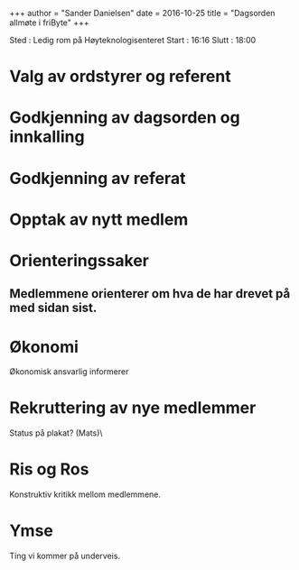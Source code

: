 +++
author = "Sander Danielsen"
date = 2016-10-25
title = "Dagsorden allmøte i friByte"
+++

Sted : Ledig rom på Høyteknologisenteret Start : 16:16 Slutt : 18:00

# Valg av ordstyrer og referent

# Godkjenning av dagsorden og innkalling

# Godkjenning av referat

# Opptak av nytt medlem

# Orienteringssaker

## Medlemmene orienterer om hva de har drevet på med sidan sist.

# Økonomi

Økonomisk ansvarlig informerer

# Rekruttering av nye medlemmer

Status på plakat? (Mats)\

# Ris og Ros

Konstruktiv kritikk mellom medlemmene.

# Ymse

Ting vi kommer på underveis.

